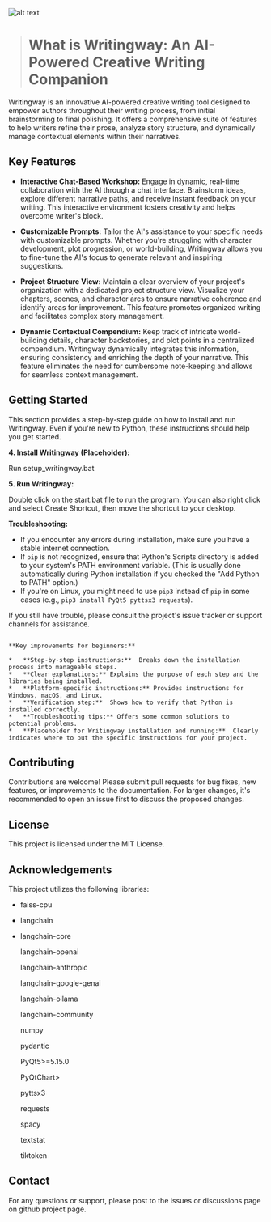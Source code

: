 ![alt text](https://github.com/aomukai/Writingway/blob/main/assets/logo.png?raw=true "Logo")

> # What is Writingway: An AI-Powered Creative Writing Companion

Writingway is an innovative AI-powered creative writing tool designed to empower authors throughout their writing process, from initial brainstorming to final polishing.  It offers a comprehensive suite of features to help writers refine their prose, analyze story structure, and dynamically manage contextual elements within their narratives.

## Key Features

- **Interactive Chat-Based Workshop:** Engage in dynamic, real-time collaboration with the AI through a chat interface.  Brainstorm ideas, explore different narrative paths, and receive instant feedback on your writing.  This interactive environment fosters creativity and helps overcome writer's block.

- **Customizable Prompts:** Tailor the AI's assistance to your specific needs with customizable prompts.  Whether you're struggling with character development, plot progression, or world-building, Writingway allows you to fine-tune the AI's focus to generate relevant and inspiring suggestions.

- **Project Structure View:** Maintain a clear overview of your project's organization with a dedicated project structure view.  Visualize your chapters, scenes, and character arcs to ensure narrative coherence and identify areas for improvement.  This feature promotes organized writing and facilitates complex story management.

- **Dynamic Contextual Compendium:**  Keep track of intricate world-building details, character backstories, and plot points in a centralized compendium.  Writingway dynamically integrates this information, ensuring consistency and enriching the depth of your narrative.  This feature eliminates the need for cumbersome note-keeping and allows for seamless context management.

## Getting Started

This section provides a step-by-step guide on how to install and run Writingway.  Even if you're new to Python, these instructions should help you get started.

**4. Install Writingway (Placeholder):**

Run setup_writingway.bat

**5. Run Writingway:**

Double click on the start.bat file to run the program. You can also right click and select Create Shortcut, then move the shortcut to your desktop.

**Troubleshooting:**

- If you encounter any errors during installation, make sure you have a stable internet connection.
- If `pip` is not recognized, ensure that Python's Scripts directory is added to your system's PATH environment variable. (This is usually done automatically during Python installation if you checked the "Add Python to PATH" option.)
- If you're on Linux, you might need to use `pip3` instead of `pip` in some cases (e.g., `pip3 install PyQt5 pyttsx3 requests`).

If you still have trouble, please consult the project's issue tracker or support channels for assistance.

```

**Key improvements for beginners:**

*   **Step-by-step instructions:**  Breaks down the installation process into manageable steps.
*   **Clear explanations:** Explains the purpose of each step and the libraries being installed.
*   **Platform-specific instructions:** Provides instructions for Windows, macOS, and Linux.
*   **Verification step:**  Shows how to verify that Python is installed correctly.
*   **Troubleshooting tips:** Offers some common solutions to potential problems.
*   **Placeholder for Writingway installation and running:**  Clearly indicates where to put the specific instructions for your project.

```

## Contributing

Contributions are welcome! Please submit pull requests for bug fixes, new features, or improvements to the documentation. For larger changes, it's recommended to open an issue first to discuss the proposed changes.

## License

This project is licensed under the MIT License.

## Acknowledgements

This project utilizes the following libraries:

- faiss-cpu


- langchain
- langchain-core

  langchain-openai

  langchain-anthropic

  langchain-google-genai

  langchain-ollama

  langchain-community

  numpy

  pydantic

  PyQt5&gt;=5.15.0

  PyQtChart&gt;

  pyttsx3

  requests

  spacy

  textstat

  tiktoken

## Contact

For any questions or support, please post to the issues or discussions page on github project page.